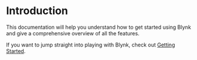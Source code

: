 # Introduction

This documentation will help you understand how to get started using Blynk and give a comprehensive overview of all the features.

If you want to jump straight into playing with Blynk, check out [Getting Started](getting-started/getting-started/).  




